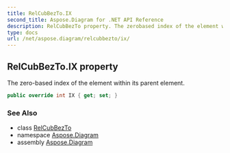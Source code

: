 ```yaml
---
title: RelCubBezTo.IX
second_title: Aspose.Diagram for .NET API Reference
description: RelCubBezTo property. The zerobased index of the element within its parent element
type: docs
url: /net/aspose.diagram/relcubbezto/ix/
---
```

## RelCubBezTo.IX property

The zero-based index of the element within its parent element.

```csharp
public override int IX { get; set; }
```

### See Also

* class [RelCubBezTo](../)
* namespace [Aspose.Diagram](../../relcubbezto/)
* assembly [Aspose.Diagram](../../../)


